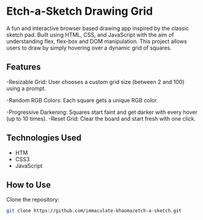  # Etch-a-Sketch Drawing Grid  

A fun and interactive browser based drawing app inspired by the classic sketch pad. Built using HTML, CSS, and JavaScript with the aim of understanding flex, flex-box and DOM manipulation.
This project allows users to draw by simply hovering over a dynamic grid of squares.

## Features

-Resizable Grid: User chooses a custom grid size (between 2 and 100) using a prompt.  

-Random RGB Colors: Each square gets a unique RGB color.  

-Progressive Darkening: Squares start faint and get darker with every hover (up to 10 times).
-Reset Grid: Clear the board and start fresh with one click.

## Technologies Used
- HTM
- CSS3
- JavaScript 

## How to Use

Clone the repository:
   ```bash
   git clone https://github.com/immaculate-khaoma/etch-a-sketch.git

